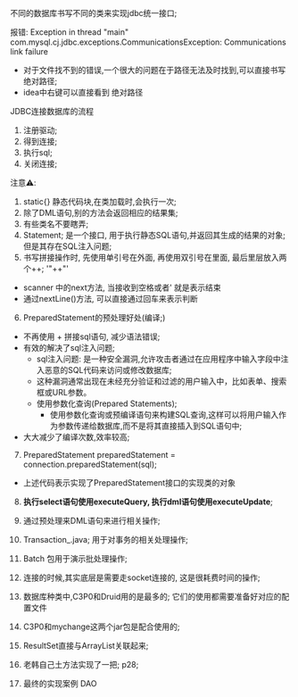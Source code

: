 不同的数据库书写不同的类来实现jdbc统一接口; 

报错: Exception in thread "main" com.mysql.cj.jdbc.exceptions.CommunicationsException: Communications link failure
- 对于文件找不到的错误,一个很大的问题在于路径无法及时找到,可以直接书写 绝对路径; 
- idea中右键可以直接看到 绝对路径

JDBC连接数据库的流程
1. 注册驱动; 
2. 得到连接; 
3. 执行sql;
4. 关闭连接; 

注意⚠️: 
1. static{} 静态代码块,在类加载时,会执行一次;
2. 除了DML语句,别的方法会返回相应的结果集; 
3. 有些类名不要瞎弄;
4. Statement; 是一个接口, 用于执行静态SQL语句,并返回其生成的结果的对象;但是其存在SQL注入问题;
5. 书写拼接操作时, 先使用单引号在外面, 再使用双引号在里面, 最后里层放入两个++; '"++"'
- scanner 中的next方法, 当接收到空格或者' 就是表示结束
- 通过nextLine()方法, 可以直接通过回车来表示判断
6. PreparedStatement的预处理好处(编译;)
- 不再使用 + 拼接sql语句, 减少语法错误; 
- 有效的解决了sql注入问题;
  - sql注入问题: 是一种安全漏洞,允许攻击者通过在应用程序中输入字段中注入恶意的SQL代码来访问或修改数据库;
  - 这种漏洞通常出现在未经充分验证和过滤的用户输入中，比如表单、搜索框或URL参数。
  - 使用参数化查询(Prepared Statements);
    - 使用参数化查询或预编译语句来构建SQL查询,这样可以将用户输入作为参数传递给数据库,而不是将其直接插入到SQL语句中; 
- 大大减少了编译次数,效率较高; 
7. PreparedStatement preparedStatement = connection.preparedStatement(sql);
- 上述代码表示实现了PreparedStatement接口的实现类的对象 
8. **执行select语句使用executeQuery, 执行dml语句使用executeUpdate**; 
9. 通过预处理来DML语句来进行相关操作; 
10. Transaction_.java; 用于对事务的相关处理操作; 
11. Batch 包用于演示批处理操作;  
12. 连接的时候,其实底层是需要走socket连接的, 这是很耗费时间的操作; 
13. 数据库种类中,C3P0和Druid用的是最多的; 它们的使用都需要准备好对应的配置文件
14. C3P0和mychange这两个jar包是配合使用的;

15. ResultSet直接与ArrayList关联起来; 
16. 老韩自己土方法实现了一把; p28; 

17. 最终的实现案例 DAO
